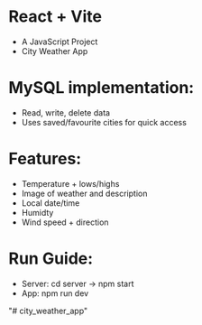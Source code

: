 # React + Vite
- A JavaScript Project
- City Weather App

# MySQL implementation:
- Read, write, delete data
- Uses saved/favourite cities for quick access

# Features:
- Temperature + lows/highs
- Image of weather and description
- Local date/time
- Humidty
- Wind speed + direction

# Run Guide: 
- Server: cd server -> npm start
- App: npm run dev

"# city_weather_app" 
